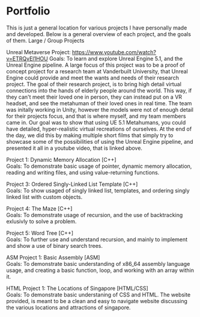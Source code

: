 # Portfolio</br>
This is just a general location for various projects I have personally made and developed. Below is a general overview of each project, and the goals of them.
Large / Group Projects

Unreal Metaverse Project: https://www.youtube.com/watch?v=ETRQvEl1HOU
Goals: To learn and explore Unreal Engine 5.1, and the Unreal Engine pipeline. A large focus of this project was to be a proof of concept project for a research team at Vanderbuilt University, that Unreal Engine could provide and meet the wants and needs of their research project. The goal of their research project, is to bring high detail virtual connections into the hands of elderly people around the world. This way, if they can't meet their loved one in person, they can instead put on a VR headset, and see the metahuman of their loved ones in real time. The team was initally working in Unity, however the models were not of enough detail for their projects focus, and that is where myself, and my team members came in. Our goal was to show that using UE 5.1 Metahumans, you could have detailed, hyper-realistic virtual recreations of ourselves. At the end of the day, we did this by making multiple short films that simply try to showcase some of the possibilities of using the Unreal Engine pipeline, and presented it all in a youtube video, that is linked above.

Project 1: Dynamic Memory Allocation [C++]</br>
Goals: To demonstrate basic usage of pointer, dynamic memory allocation, reading and writing files, and using value-returning functions.

Project 3: Ordered Singly-Linked List Template [C++] </br>
Goals: To show usaged of singly linked list, templates, and ordering singly linked list with custom objects.

Project 4: The Maze [C++]</br>
Goals: To demonstrate usage of recursion, and the use of backtracking exlusivly to solve a problem.

Project 5: Word Tree [C++]</br>
Goals: To further use and understand recursion, and mainly to implement and show a use of binary search trees.

ASM Project 1: Basic Assembly [ASM]</br>
Goals: To demonstrate basic understanding of x86_64 assembly language usage, and creating a basic function, loop, and working with an array within it.

HTML Project 1: The Locations of Singapore [HTML/CSS] </br>
Goals: To demonstrate basic understaning of CSS and HTML. The website provided, is meant to be a clean and easy to navigate website discussing the various locations and attractions of singapore.
